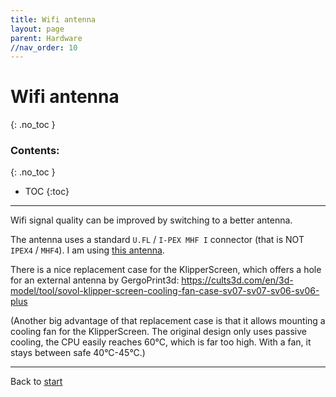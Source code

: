 ```yaml
---
title: Wifi antenna
layout: page
parent: Hardware
//nav_order: 10
---
```

# Wifi antenna
{: .no_toc }
### Contents:
{: .no_toc }
- TOC
{:toc}
----

Wifi signal quality can be improved by switching to a better antenna.

The antenna uses a standard `U.FL` / `I-PEX MHF I` connector (that is NOT `IPEX4` / `MHF4`).
I am using [this antenna](https://www.amazon.de/dp/B0CG3F3FLN?ref=ppx_yo2ov_dt_b_fed_asin_title).

There is a nice replacement case for the KlipperScreen, which offers a hole for an external antenna by GergoPrint3d: <https://cults3d.com/en/3d-model/tool/sovol-klipper-screen-cooling-fan-case-sv07-sv07-sv06-sv06-plus>

(Another big advantage of that replacement case is that it allows mounting a cooling fan for the KlipperScreen. The original design only uses passive cooling, the CPU easily reaches 60°C, which is far too high. With a fan, it stays between safe 40°C-45°C.)

----
Back to [start](index.html)

